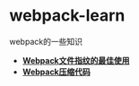 # webpack-learn
webpack的一些知识

- [**Webpack文件指纹的最佳使用**](https://github.com/hubvue/webpack-learn/issues/1)
- [**Webpack压缩代码**](https://github.com/hubvue/webpack-learn/issues/2)

